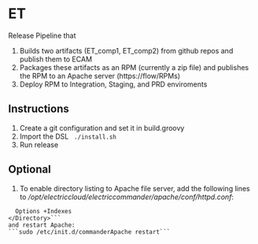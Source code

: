 # ET

Release Pipeline that
1. Builds two artifacts (ET_comp1, ET_comp2) from github repos and publish them to ECAM
1. Packages these artifacts as an RPM (currently a zip file) and publishes the RPM to an Apache server (https://flow/RPMs)
1. Deploy RPM to Integration, Staging, and PRD enviroments

## Instructions
1. Create a git configuration and set it in build.groovy
1. Import the DSL ```
./install.sh```
1. Run release

## Optional
1. To enable directory listing to Apache file server, add the following lines to */opt/electriccloud/electriccommander/apache/conf/httpd.conf*:
```<Directory /opt/electriccloud/electriccommander/apache/htdocs/RPMs>
  Options +Indexes
</Directory>```
and restart Apache:
```sudo /etc/init.d/commanderApache restart```

